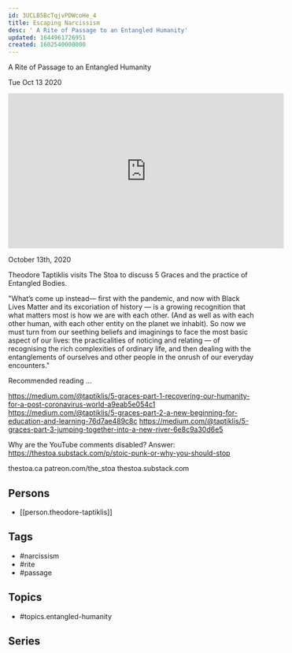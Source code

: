 ```yaml
---
id: 3UCLB5BcTqjvPDWcoHe_4
title: Escaping Narcissism
desc: ' A Rite of Passage to an Entangled Humanity'
updated: 1644961726951
created: 1602540000000
---
```



 A Rite of Passage to an Entangled Humanity

Tue Oct 13 2020

<iframe width="560" height="315" src="https://www.youtube.com/embed/e3gxgwGjPe4" title="Escaping Narcissism: A Rite of Passage to an Entangled Humanity w/ Theodore Taptiklis" frameborder="0" allow="accelerometer; autoplay; clipboard-write; encrypted-media; gyroscope; picture-in-picture" allowfullscreen ></iframe>

October 13th, 2020

Theodore Taptiklis visits The Stoa to discuss 5 Graces and the practice of Entangled Bodies.

"What’s come up instead— first with the pandemic, and now with Black Lives Matter and its excoriation of history — is a growing recognition that what matters most is how we are with each other. (And as well as with each other human, with each other entity on the planet we inhabit). So now we must turn from our seething beliefs and imaginings to face the most basic aspect of our lives: the practicalities of noticing and relating — of recognising the rich complexities of ordinary life, and then dealing with the entanglements of ourselves and other people in the onrush of our everyday encounters."

Recommended reading ...

https://medium.com/@taptiklis/5-graces-part-1-recovering-our-humanity-for-a-post-coronavirus-world-a9eab5e054c1
https://medium.com/@taptiklis/5-graces-part-2-a-new-beginning-for-education-and-learning-76d7ae489c8c
https://medium.com/@taptiklis/5-graces-part-3-jumping-together-into-a-new-river-6e8c9a30d6e5

Why are the YouTube comments disabled? Answer: https://thestoa.substack.com/p/stoic-punk-or-why-you-should-stop

thestoa.ca
patreon.com/the_stoa
thestoa.substack.com

## Persons

- [[person.theodore-taptiklis]]

## Tags

- #narcissism
- #rite
- #passage

## Topics

- #topics.entangled-humanity

## Series



